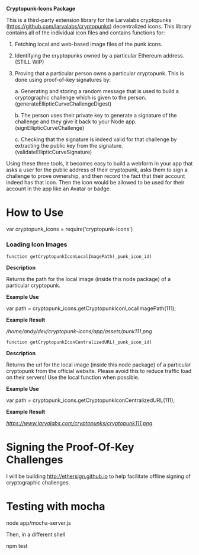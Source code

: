 

**Cryptopunk-Icons Package**

This is a third-party extension library for the Larvalabs cryptopunks (https://github.com/larvalabs/cryptopunks) decentralized icons.  This library contains all of the individual icon files and contains functions for:

 1. Fetching local and web-based image files of the punk icons.

 2. Identifying the cryptopunks owned by a particular Ethereum address. (STILL WIP)

 3. Proving that a particular person owns a particular cryptopunk.  This is done using proof-of-key signatures by:

    a. Generating and storing a random message that is used to build a cryptographic challenge which is given to the person. (generateEllipticCurveChallengeDigest)

    b. The person uses their private key to generate a signature of the challenge and they give it back to your Node app. (signEllipticCurveChallenge)

    c. Checking that the signature is indeed valid for that challenge by extracting the public key from the signature.   (validateEllipticCurveSignature)


Using these three tools, it becomes easy to build a webform in your app that asks a user for the public address of their cryptopunk, asks them to sign a challenge to prove ownership, and then record the fact that their account indeed has that icon.  Then the icon would be allowed to be used for their account in the app like an Avatar or badge.  

# How to Use
var cryptopunk_icons = require('cryptopunk-icons')


### Loading Icon Images
```
function getCryptopunkIconLocalImagePath(_punk_icon_id)
```
**Description**

Returns the path for the local image (inside this node package) of a particular cryptopunk.

**Example Use**

var path = cryptopunk_icons.getCryptopunkIconLocalImagePath(111);

**Example Result**

 */home/andy/dev/cryptopunk-icons/app/assets/punk111.png*



```
function getCryptopunkIconCentralizedURL(_punk_icon_id)
```

**Description**

Returns the url for the local image (inside this node package) of a particular cryptopunk from the official website.  Please avoid this to reduce traffic load on their servers!  Use the local function when possible.

**Example Use**

var path = cryptopunk_icons.getCryptopunkIconCentralizedURL(111);

**Example Result**

 *https://www.larvalabs.com/cryptopunks/cryptopunk111.png*




# Signing the Proof-Of-Key Challenges
I will be building http://ethersign.github.io to help facilitate offline signing of cryptographic challenges.  


# Testing with mocha
node app/mocha-server.js

Then, in a different shell

npm test
